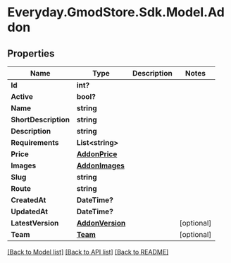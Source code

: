 # Everyday.GmodStore.Sdk.Model.Addon
## Properties

Name | Type | Description | Notes
------------ | ------------- | ------------- | -------------
**Id** | **int?** |  | 
**Active** | **bool?** |  | 
**Name** | **string** |  | 
**ShortDescription** | **string** |  | 
**Description** | **string** |  | 
**Requirements** | **List&lt;string&gt;** |  | 
**Price** | [**AddonPrice**](AddonPrice.md) |  | 
**Images** | [**AddonImages**](AddonImages.md) |  | 
**Slug** | **string** |  | 
**Route** | **string** |  | 
**CreatedAt** | **DateTime?** |  | 
**UpdatedAt** | **DateTime?** |  | 
**LatestVersion** | [**AddonVersion**](AddonVersion.md) |  | [optional] 
**Team** | [**Team**](Team.md) |  | [optional] 

[[Back to Model list]](../README.md#documentation-for-models) [[Back to API list]](../README.md#documentation-for-api-endpoints) [[Back to README]](../README.md)

